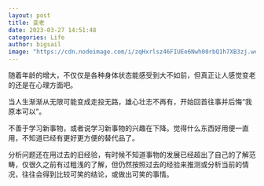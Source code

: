 ```yaml
---
layout: post
title: 变老
date: 2023-03-27 14:51:48
categories: Life
author: bigsail
image: "https://cdn.nodeimage.com/i/zqHxrlsz46FIUEe6Nwh00rbQ1h7XB3zj.webp"
---
```

随着年龄的增大，不仅仅是各种身体状态能感受到大不如前，但真正让人感觉变老的还是在心理方面吧。

当人生渐渐从无限可能变成走投无路，雄心壮志不再有，开始回首往事并后悔“我原本可以”。

不善于学习新事物，或者说学习新事物的兴趣在下降。觉得什么东西好用便一直用，不知道已经有更好更方便的替代品了。

分析问题还在用过去的旧经验，有时候不知道事物的发展已经超出了自己的了解范畴，仅很久之前有过粗浅的了解，但仍然按照过去的经验来推测或分析当前的情况，往往会得到比较可笑的结论，或做出可笑的事情。
